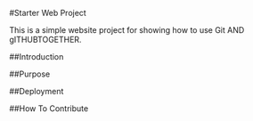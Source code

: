 #Starter Web Project

This is a simple website project for showing how to use Git AND gITHUBTOGETHER.

##Introduction

##Purpose

##Deployment

##How To Contribute